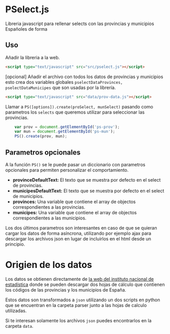 # PSelect.js

Libreria javascript para rellenar selects con las provincias y municipios Españoles de forma 

## Uso

Añadir la libreria a la web.

```html
<script type="text/javascript" src="src/pselect.js"></script>
```
[opcional] Añadir el archivo con todos los datos de provincias y municipios esto crea dos variables globales `pselectDataProvinces, pselectDataMunicipes` que son usadas por la librería.

```html
<script type="text/javascript" src="data/prov-data.js"></script>
```

Llamar a `PS([options]).create(proSelect, munSelect)` pasando como parametros los `selects` que queremos utilizar para seleccionar las provincias.

```javascript
	var prov = document.getElementById('ps-prov');
	var mun = document.getElementById('ps-mun');
	PS().create(prov, mun);
```

## Parametros opcionales

A la función `PS()` se le puede pasar un diccionario con parametros opcionales para permiten personalizar el comportamiento.

* **provinceDefaultText:** El texto que se muestra por defecto en el select de provincias.
* **municipesDefaultText:** El texto que se muestra por defecto en el select de municipios.
* **provinces:** Una variable que contiene el array de objectos correspondientes a las provincias. 
* **municipes:** Una variable que contiene el array de objectos correspondientes a las municipios. 

Los dos últimos parametros son interesantes en caso de que se quieran cargar los datos de forma asíncrona, utilizando por ejemplo ajax para descargar los archivos json en lugar de incluirlos en el html desde un principio.

# Origien de los datos

Los datos se obtienen directamente de [la web del instituto nacional de estadística](http://www.ine.es/jaxi/menu.do?type=pcaxis&path=%2Ft20%2Fe245%2Fcodmun%2F&file=inebase&L=0) donde se pueden descargar dos hojas de cálculo que contienen los códigos de las provincias y los municipios de España.

Estos datos son transformados a `json` utilizando un dos scripts en python que se encuentran en la carpeta parser junto a las hojas de calculo utilizadas.

Si te interesan solamente los archivos `json` puedes encontrarlos en la carpeta `data`.
